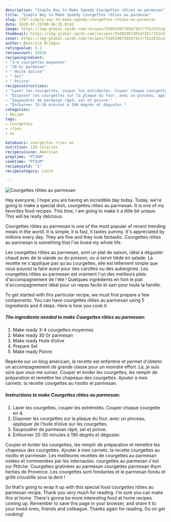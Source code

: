 ```yaml
---
description: "Simple Way to Make Speedy Courgettes rôties au parmesan"
title: "Simple Way to Make Speedy Courgettes rôties au parmesan"
slug: 1767-simple-way-to-make-speedy-courgettes-roties-au-parmesan
date: 2020-07-15T00:46:35.024Z
image: https://img-global.cpcdn.com/recipes/55d92d07205d71b7/751x532cq70/courgettes-roties-au-parmesan-photo-principale-de-la-recette.jpg
thumbnail: https://img-global.cpcdn.com/recipes/55d92d07205d71b7/751x532cq70/courgettes-roties-au-parmesan-photo-principale-de-la-recette.jpg
cover: https://img-global.cpcdn.com/recipes/55d92d07205d71b7/751x532cq70/courgettes-roties-au-parmesan-photo-principale-de-la-recette.jpg
author: Beatrice Bridges
ratingvalue: 4.2
reviewcount: 28426
recipeingredient:
- "3-4 courgettes moyennes"
- "30 Gr parmesan"
- " Huile dolive"
- " Sel"
- " Poivre"
recipeinstructions:
- "Laver les courgettes, couper les extrémités. Couper chaque courgette en 4."
- "Disposer les courgettes sur la plaque du four, avec un pinceau, appliquer de l’huile d’olive sur les courgettes."
- "Saupoudrer de parmesan râpé, sel et poivre."
- "Enfourner 25-30 minutes à 190 degrés et déguster."
categories:
- Recipe
tags:
- courgettes
- rties
- au

katakunci: courgettes rties au 
nutrition: 130 calories
recipecuisine: American
preptime: "PT36M"
cooktime: "PT41M"
recipeyield: "2"
recipecategory: Lunch

---
```



![Courgettes rôties au parmesan](https://img-global.cpcdn.com/recipes/55d92d07205d71b7/751x532cq70/courgettes-roties-au-parmesan-photo-principale-de-la-recette.jpg)

Hey everyone, I hope you are having an incredible day today. Today, we're going to make a special dish, courgettes rôties au parmesan. It is one of my favorites food recipes. This time, I am going to make it a little bit unique. This will be really delicious.

Courgettes rôties au parmesan is one of the most popular of recent trending meals in the world. It is simple, it is fast, it tastes yummy. It's appreciated by millions every day. They are fine and they look fantastic. Courgettes rôties au parmesan is something that I've loved my whole life.

Les courgettes rôties au parmesan, sont un plat de saison, idéal à déguster chaud avec de la viande ou du poisson, ou à servir tiède en salade. La recette ne s&#39;applique pas qu&#39;au courgettes, elle est tellement simple que vous pouvez la faire aussi pour des carottes ou des aubergines. Les courgettes rôties au parmesan est vraiment l&#39;un des meilleurs plats d&#39;accompagnement de l&#39;été ! Quelques ingrédients en font le plat d&#39;accompagnement idéal pour un repas facile et sain pour toute la famille.


To get started with this particular recipe, we must first prepare a few components. You can have courgettes rôties au parmesan using 5 ingredients and 4 steps. Here is how you cook it.

<!--inarticleads1-->

##### The ingredients needed to make Courgettes rôties au parmesan:

1. Make ready 3-4 courgettes moyennes
1. Make ready 30 Gr parmesan
1. Make ready  Huile d’olive
1. Prepare  Sel
1. Make ready  Poivre


Repérée sur un blog américain, la recette est enfantine et permet d&#39;obtenir un accompagnement de grande classe pour un moindre effort. Là, je suis sûre que vous me suivez. Couper et évider les courgettes, les remplir de préparation et remettre les chapeaux des courgettes. Ajouter à mes carnets. la recette courgettes au risotto et parmesan. 

<!--inarticleads2-->

##### Instructions to make Courgettes rôties au parmesan:

1. Laver les courgettes, couper les extrémités. Couper chaque courgette en 4.
1. Disposer les courgettes sur la plaque du four, avec un pinceau, appliquer de l’huile d’olive sur les courgettes.
1. Saupoudrer de parmesan râpé, sel et poivre.
1. Enfourner 25-30 minutes à 190 degrés et déguster.


Couper et évider les courgettes, les remplir de préparation et remettre les chapeaux des courgettes. Ajouter à mes carnets. la recette courgettes au risotto et parmesan. Les meilleures recettes de courgettes au parmesan notées et commentées par les internautes. courgettes au parmesan c&#39;est sur Ptitche. Courgettes gratinées au parmesan courgettes parmesan thym herbes de Provence. Les courgettes sont fondantes et le parmesan fondu et grillé croustille sous la dent ! 

So that's going to wrap it up with this special food courgettes rôties au parmesan recipe. Thank you very much for reading. I'm sure you can make this at home. There's gonna be more interesting food at home recipes coming up. Remember to save this page in your browser, and share it to your loved ones, friends and colleague. Thanks again for reading. Go on get cooking!
